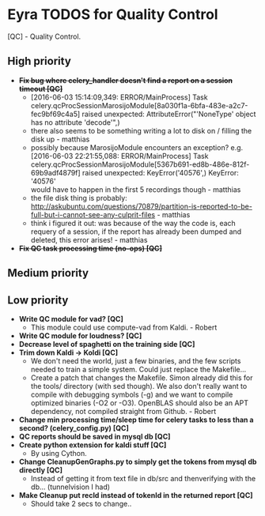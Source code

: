 # Eyra TODOS for Quality Control

[QC] - Quality Control.

## High priority

* ~~**Fix bug where celery_handler doesn't find a report on a session timeout [QC]**~~
    * [2016-06-03 15:14:09,349: ERROR/MainProcess] Task celery.qcProcSessionMarosijoModule[8a030f1a-6bfa-483e-a2c7-fec9bf69c4a5] raised unexpected: AttributeError("'NoneType' object has no attribute 'decode'",)
    * there also seems to be something writing a lot to disk on / filling the disk up - matthias
    * possibly because MarosijoModule encounters an exception? e.g. [2016-06-03 22:21:55,088: ERROR/MainProcess] Task celery.qcProcSessionMarosijoModule[5367b691-ed8b-486e-812f-69b9adf4879f] raised unexpected: KeyError('40576',) KeyError: '40576'  
    would have to happen in the first 5 recordings though - matthias
    * the file disk thing is probably: http://askubuntu.com/questions/70879/partition-is-reported-to-be-full-but-i-cannot-see-any-culprit-files - matthias
    * think i figured it out: was because of the way the code is, each requery of a session, if the report has already been dumped and deleted, this error arises! - matthias
* ~~**Fix QC task processing time (no-ops) [QC]**~~

## Medium priority

## Low priority

* **Write QC module for vad? [QC]**
    * This module could use compute-vad from Kaldi. - Robert
* **Write QC module for loudness? [QC]**
* **Decrease level of spaghetti on the training side [QC]**
* **Trim down Kaldi -> Koldi [QC]**
    * We don't need the world, just a few binaries, and the few scripts needed to train a simple system. Could just replace the Makefile...
    * Create a patch that changes the Makefile. Simon already did this for the tools/ directory (with sed though). We also don't really want to compile with debugging symbols (-g) and we want to compile optimized binaries (-O2 or -O3). OpenBLAS should also be an APT dependency, not compiled straight from Github. - Robert
* **Change min processing time/sleep time for celery tasks to less than a second? (celery_config.py) [QC]**
* **QC reports should be saved in mysql db [QC]**
* **Create python extension for kaldi stuff [QC]**
    * By using Cython.
* **Change CleanupGenGraphs.py to simply get the tokens from mysql db directly [QC]**
    * Instead of getting it from text file in db/src and thenverifying with the db... (tunnelvision I had)
* **Make Cleanup put recId instead of tokenId in the returned report [QC]**
    * Should take 2 secs to change..